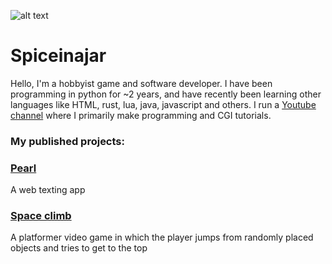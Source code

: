 ![alt text](https://yt3.googleusercontent.com/_LGiOlhyf32SevZPIRx_zDSAagnGe9El4-1KWoSK3odSxiytOa6Hq84APPc-CzzYcuiv4BlJvQ=s176-c-k-c0x00ffffff-no-rj)
# Spiceinajar

Hello, I'm a hobbyist game and software developer. I have been programming in python for ~2 years, and have recently been learning other languages like HTML, rust, lua, java, javascript and others. I run a [Youtube channel](https://www.youtube.com/@Spiceinajar/videos) where I primarily make programming and CGI tutorials.

### My published projects:
### [Pearl](https://spiceinajar.itch.io/pearl)
A web texting app

### [Space climb](https://spiceinajar.itch.io/space-climb)
A platformer video game in which the player jumps from randomly
placed objects and tries to get to the top
